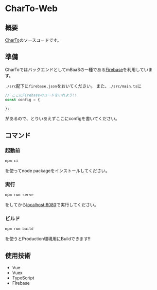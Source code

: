# CharTo-Web

## 概要
[CharTo](https://charto-abc1d.firebaseapp.com/)のソースコードです。
## 準備
CharToではバックエンドとしてmBaaSの一種である[Firebase](https://firebase.google.com)を利用しています。

`./src`配下に`firebase.json`をおいてください。
また、`./src/main.ts`に
```typescript
// ここにFirebaseのコードをいれよう!!
const config = {
  
};
```
があるので、とりいあえずここにconfigを書いてください。
## コマンド
### 起動前
```bash
npm ci
```
を使ってnode packageをインストールしてください。
### 実行
```bash
npm run serve
```
をしてから[localhost:8080](localhost:8080)で実行してください。

### ビルド
```bash
npm run build
```

を使うとProduction環境用にBuildできます!!
## 使用技術
- Vue
- Vuex
- TypeScript
- Firebase